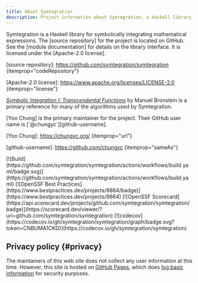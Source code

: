 ```yaml
---
title: About Symtegration
description: Project information about Symtegration, a Haskell library for symbolic integration.
---
```


<div itemscope itemtype="https://schema.org/AboutPage">
<div itemprop="about" itemscope itemtype="https://schema.org/SoftwareSourceCode">

<span itemprop="description">
<span itemprop="name">Symtegration</span> is a <span itemprop="programmingLanguage">Haskell</span> library
for symbolically integrating mathematical expressions.
</span>
The [source repository] for the project is located on GitHub.
See the [module documentation] for details on the library interface.
It is licensed under the [Apache-2.0 license].
<link href="https://symtegration.dev/" itemprop="url">

[source repository]: https://github.com/symtegration/symtegration {itemprop="codeRepository"}

[module documentation]: https://doc.symtegration.dev/symtegration/latest/Symtegration.html

[Apache-2.0 license]: https://www.apache.org/licenses/LICENSE-2.0 {itemprop="license"}

<span itemprop="citation">_[Symbolic Integration I: Transcendental Functions]_ by Manuel Bronstein</span>
is a primary reference for many of the algorithms used by Symtegration.

[Symbolic Integration I: Transcendental Functions]: https://doi.org/10.1007/b138171

<span itemprop="author" itemscope itemtype="https://schema.org/Person">
<span itemprop="name">[Yoo Chung]</span> is the primary maintainer for the project.
Their GitHub user name is [`@chungyc`][github-username].
</span>

[Yoo Chung]: https://chungyc.org/ {itemprop="url"}

[github-username]: https://github.com/chungyc {itemprop="sameAs"}

<div class="badges">
[![Build](https://github.com/symtegration/symtegration/actions/workflows/build.yaml/badge.svg)](https://github.com/symtegration/symtegration/actions/workflows/build.yaml)
[![OpenSSF Best Practices](https://www.bestpractices.dev/projects/9864/badge)](https://www.bestpractices.dev/projects/9864)
[![OpenSSF Scorecard](https://api.scorecard.dev/projects/github.com/symtegration/symtegration/badge)](https://scorecard.dev/viewer/?uri=github.com/symtegration/symtegration)
[![codecov](https://codecov.io/gh/symtegration/symtegration/graph/badge.svg?token=CNBUMA1CKD)](https://codecov.io/gh/symtegration/symtegration)
</div>

</div>
</div>

## Privacy policy {#privacy}

The maintainers of this web site does not collect any user information at this time.
However, this site is hosted on [GitHub Pages], which does [log basic information] for security purposes.

[GitHub Pages]: https://docs.github.com/en/pages
[log basic information]: https://docs.github.com/en/pages/getting-started-with-github-pages/about-github-pages#data-collection
